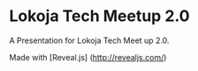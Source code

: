 

# Lokoja Tech Meetup 2.0

A Presentation for Lokoja Tech Meet up 2.0.

Made with [Reveal.js] (http://revealjs.com/)


